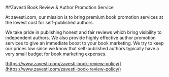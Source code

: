 ##Zavesti Book Review & Author Promotion Service

At zavesti.com, our mission is to bring premium book promotion services at the lowest cost for self-published authors.

We take pride in publishing honest and fair reviews which bring visibility to independent authors. We also provide highly effective author promotion services to give an immediate boost to your book marketing. We try to keep our prices low since we know that self-published authors typically have a very small budget for book marketing expenses.

[https://www.zavesti.com/zavesti-book-review-policy/](https://www.zavesti.com/zavesti-book-review-policy/)
